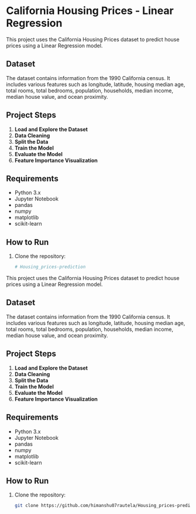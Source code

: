 # California Housing Prices - Linear Regression

This project uses the California Housing Prices dataset to predict house prices using a Linear Regression model.

## Dataset

The dataset contains information from the 1990 California census. It includes various features such as longitude, latitude, housing median age, total rooms, total bedrooms, population, households, median income, median house value, and ocean proximity.

## Project Steps

1. **Load and Explore the Dataset**
2. **Data Cleaning**
3. **Split the Data**
4. **Train the Model**
5. **Evaluate the Model**
6. **Feature Importance Visualization**

## Requirements

- Python 3.x
- Jupyter Notebook
- pandas
- numpy
- matplotlib
- scikit-learn

## How to Run

1. Clone the repository:
   ```bash
   # Housing_prices-prediction

This project uses the California Housing Prices dataset to predict house prices using a Linear Regression model.

## Dataset

The dataset contains information from the 1990 California census. It includes various features such as longitude, latitude, housing median age, total rooms, total bedrooms, population, households, median income, median house value, and ocean proximity.

## Project Steps

1. **Load and Explore the Dataset**
2. **Data Cleaning**
3. **Split the Data**
4. **Train the Model**
5. **Evaluate the Model**
6. **Feature Importance Visualization**
   
## Requirements

- Python 3.x
- Jupyter Notebook
- pandas
- numpy
- matplotlib
- scikit-learn

## How to Run

1. Clone the repository:
   ```bash
   git clone https://github.com/himanshu07rautela/Housing_prices-prediction.git

